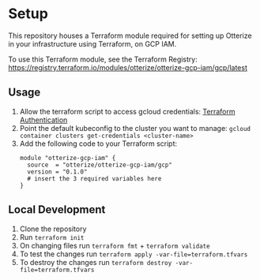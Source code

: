 # Setup
This repository houses a Terraform module required for setting up Otterize in your infrastructure using Terraform, on GCP IAM.

To use this Terraform module, see the Terraform Registry: https://registry.terraform.io/modules/otterize/otterize-gcp-iam/gcp/latest

## Usage
1. Allow the terraform script to access gcloud credentials: [Terraform Authentication](https://registry.terraform.io/providers/hashicorp/google/latest/docs/guides/provider_reference#authentication)
2. Point the default kubeconfig to the cluster you want to manage: `gcloud container clusters get-credentials <cluster-name>`
3. Add the following code to your Terraform script:
    ```hcl
    module "otterize-gcp-iam" {
      source  = "otterize/otterize-gcp-iam/gcp"
      version = "0.1.0"
      # insert the 3 required variables here
    }
    ```

## Local Development
1. Clone the repository
2. Run `terraform init`
3. On changing files run `terraform fmt` + `terraform validate`
4. To test the changes run `terraform apply -var-file=terraform.tfvars`
5. To destroy the changes run `terraform destroy -var-file=terraform.tfvars`